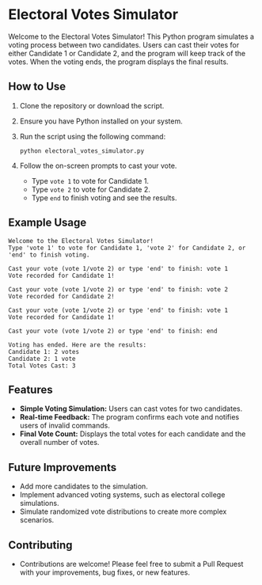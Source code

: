 # Electoral Votes Simulator

Welcome to the Electoral Votes Simulator! This Python program simulates a voting process between two candidates. Users can cast their votes for either Candidate 1 or Candidate 2, and the program will keep track of the votes. When the voting ends, the program displays the final results.

## How to Use

1. Clone the repository or download the script.
2. Ensure you have Python installed on your system.
3. Run the script using the following command:

    ```
    python electoral_votes_simulator.py
    ```

4. Follow the on-screen prompts to cast your vote.

    - Type `vote 1` to vote for Candidate 1.
    - Type `vote 2` to vote for Candidate 2.
    - Type `end` to finish voting and see the results.

## Example Usage

```
Welcome to the Electoral Votes Simulator!
Type 'vote 1' to vote for Candidate 1, 'vote 2' for Candidate 2, or 'end' to finish voting.

Cast your vote (vote 1/vote 2) or type 'end' to finish: vote 1
Vote recorded for Candidate 1!

Cast your vote (vote 1/vote 2) or type 'end' to finish: vote 2
Vote recorded for Candidate 2!

Cast your vote (vote 1/vote 2) or type 'end' to finish: vote 1
Vote recorded for Candidate 1!

Cast your vote (vote 1/vote 2) or type 'end' to finish: end

Voting has ended. Here are the results:
Candidate 1: 2 votes
Candidate 2: 1 vote
Total Votes Cast: 3
```

## Features

- **Simple Voting Simulation:** Users can cast votes for two candidates.
- **Real-time Feedback:** The program confirms each vote and notifies users of invalid commands.
- **Final Vote Count:** Displays the total votes for each candidate and the overall number of votes.

## Future Improvements

- Add more candidates to the simulation.
- Implement advanced voting systems, such as electoral college simulations.
- Simulate randomized vote distributions to create more complex scenarios.

## Contributing
- Contributions are welcome! Please feel free to submit a Pull Request with your improvements, bug fixes, or new features.

